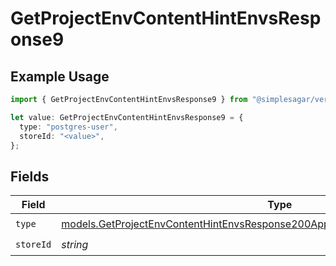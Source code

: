 # GetProjectEnvContentHintEnvsResponse9

## Example Usage

```typescript
import { GetProjectEnvContentHintEnvsResponse9 } from "@simplesagar/vercel/models/getprojectenvop.js";

let value: GetProjectEnvContentHintEnvsResponse9 = {
  type: "postgres-user",
  storeId: "<value>",
};
```

## Fields

| Field                                                                                                                                                                    | Type                                                                                                                                                                     | Required                                                                                                                                                                 | Description                                                                                                                                                              |
| ------------------------------------------------------------------------------------------------------------------------------------------------------------------------ | ------------------------------------------------------------------------------------------------------------------------------------------------------------------------ | ------------------------------------------------------------------------------------------------------------------------------------------------------------------------ | ------------------------------------------------------------------------------------------------------------------------------------------------------------------------ |
| `type`                                                                                                                                                                   | [models.GetProjectEnvContentHintEnvsResponse200ApplicationJSONResponseBody39Type](../models/getprojectenvcontenthintenvsresponse200applicationjsonresponsebody39type.md) | :heavy_check_mark:                                                                                                                                                       | N/A                                                                                                                                                                      |
| `storeId`                                                                                                                                                                | *string*                                                                                                                                                                 | :heavy_check_mark:                                                                                                                                                       | N/A                                                                                                                                                                      |